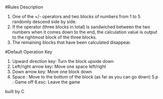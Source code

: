 #Rules Description
 1. One of the +/- operators and two blocks of numbers from 1 to 5 randomly descend side by side.
 2. If the operator (three blocks in total) is sandwiched between the two numbers when it comes down to the end, the calculation value is output to the rightmost block of the three blocks.
 3. The remaining blocks that have been calculated disappear.

#Default Operation Key
 1. Upward direction key: Turn the block upside down
 2. Left/right arrow key: Move one space left/right
 3. Down arrow key: Move one block down
 4. Space : Move to the bottom of the block (as far as you can go down)
 5.p : Game off
 6.esc: Leave the game
 
 built by C

